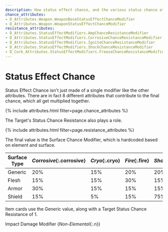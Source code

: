```yaml
---
description: How status effect chance, and the various status chance attributes, work.
chance_attributes:
- D_Attributes.Weapon.WeaponBaseStatusEffectChanceModifier
- D_Attributes.Weapon.WeaponStatusEffectChanceModifier
resistance_attributes:
- D_Attributes.StatusEffectModifiers.AmpChanceResistanceModifier
- D_Attributes.StatusEffectModifiers.CorrosiveChanceResistanceModifier
- D_Attributes.StatusEffectModifiers.IgniteChanceResistanceModifier
- D_Attributes.StatusEffectModifiers.ShockChanceResistanceModifier
- D_Cork_Attributes.StatusEffectModifiers.FreezeChanceResistanceModifier
---
```


# Status Effect Chance

Status Effect Chance isn't just made of a single modifier like the other attributes. There are in
fact 8 different attributes that contribute to the final chance, which all get multiplied together.

{% include attributes.html filter=page.chance_attributes %}

The Target's Status Chance Resistance also plays a role.

{% include attributes.html filter=page.resistance_attributes %}

The final value is the Surface Chance Modifier, which is hardcoded based on element and surface.

Surface Type | *Corrosive*{:.corrosive} | *Cryo*{:.cryo} | *Fire*{:.fire} | *Shock*{:.shock} | *Slag*{:.slag} 
---|---|---|---|---|---
Generic | 20% | 15% | 20% | 20% | 30% 
Flesh   | 15% | 15% | 30% | 15% | 30% 
Armor   | 30% | 15% | 15% | 15% | 30% 
Shield  | 15% |  5% | 15% | 75% | 30% 

Item cards use the Generic value, along with a Target Status Chance Resistance of 1.


Impact Damage Modifier (*Non-Elemental*{:.n})
